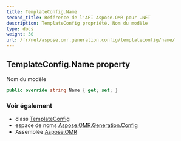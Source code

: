 ```yaml
---
title: TemplateConfig.Name
second_title: Référence de l'API Aspose.OMR pour .NET
description: TemplateConfig propriété. Nom du modèle
type: docs
weight: 30
url: /fr/net/aspose.omr.generation.config/templateconfig/name/
---
```

## TemplateConfig.Name property

Nom du modèle

```csharp
public override string Name { get; set; }
```

### Voir également

* class [TemplateConfig](../)
* espace de noms [Aspose.OMR.Generation.Config](../../templateconfig/)
* Assemblée [Aspose.OMR](../../../)



